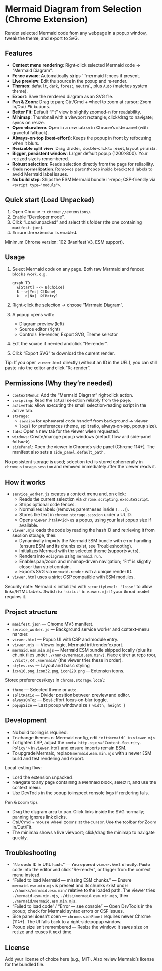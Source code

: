 # Mermaid Diagram from Selection (Chrome Extension)

Render selected Mermaid code from any webpage in a popup window, tweak the theme, and export to SVG.

## Features

- **Context menu rendering**: Right‑click selected Mermaid code → “Mermaid Diagram”.
- **Fence aware**: Automatically strips ```mermaid fences if present.
- **Live preview**: Edit the source in the popup and re‑render.
- **Themes**: `default`, `dark`, `forest`, `neutral`, plus `Auto` (matches system theme).
- **Export**: Save the rendered diagram as an SVG file.
- **Pan & Zoom**: Drag to pan; Ctrl/Cmd + wheel to zoom at cursor; Zoom In/Out/ Fit buttons.
- **Better Fit**: Default “Fit” view is slightly zoomed‑in for readability.
- **Minimap**: Thumbnail with a viewport rectangle; click/drag to navigate; syncs on resize.
- **Open elsewhere**: Open in a new tab or in Chrome’s side panel (with graceful fallback).
- **Always‑on‑top (best‑effort)**: Keeps the popup in front by refocusing when it blurs.
- **Resizable split view**: Drag divider; double‑click to reset; layout persists.
- **Bigger, persistent window**: Larger default popup (1200×800). Your resized size is remembered.
- **Robust selection**: Reads selection directly from the page for reliability.
- **Code normalization**: Removes parentheses inside bracketed labels to avoid Mermaid label issues.
- **No build step**: Ships the ESM Mermaid bundle in‑repo; CSP‑friendly via `<script type="module">`.

## Quick start (Load Unpacked)

1. Open Chrome → `chrome://extensions/`.
2. Enable “Developer mode”.
3. Click “Load unpacked” and select this folder (the one containing `manifest.json`).
4. Ensure the extension is enabled.

Minimum Chrome version: 102 (Manifest V3, ESM support).

## Usage

1. Select Mermaid code on any page. Both raw Mermaid and fenced blocks work, e.g.

    ```mermaid
    graph TD
      A[Start] --> B{Choice}
      B -->|Yes| C[Done]
      B -->|No|  D[Retry]
    ```

2. Right‑click the selection → choose “Mermaid Diagram”.
3. A popup opens with:
    - Diagram preview (left)
    - Source editor (right)
    - Controls: Re‑render, Export SVG, Theme selector
4. Edit the source if needed and click “Re‑render”.
5. Click “Export SVG” to download the current render.

Tip: If you open `viewer.html` directly (without an ID in the URL), you can still paste into the editor and click “Re‑render”.

## Permissions (Why they’re needed)

- `contextMenus`: Add the “Mermaid Diagram” right‑click action.
- `scripting`: Read the actual selection reliably from the page.
- `activeTab`: Allow executing the small selection‑reading script in the active tab.
- `storage`:
  - `session` for ephemeral code handoff from background → viewer.
  - `local` for preferences (theme, split ratio, always‑on‑top, popup size).
- `tabs`: Open a new tab for the viewer when requested.
- `windows`: Create/manage popup windows (default flow and side‑panel fallback).
- `sidePanel`: Open the viewer in Chrome’s side panel (Chrome 114+). The manifest also sets a `side_panel.default_path`.

No persistent storage is used; selection text is stored ephemerally in `chrome.storage.session` and removed immediately after the viewer reads it.

## How it works

- `service_worker.js` creates a context menu and, on click:
  - Reads the current selection via `chrome.scripting.executeScript`.
  - Strips optional code fences.
  - Normalizes labels (removes parentheses inside `[...]`).
  - Stores the text in `chrome.storage.session` under a UUID.
  - Opens `viewer.html#<id>` as a popup, using your last popup size if available.
- `viewer.mjs` loads the code by reading the hash ID and retrieving it from session storage, then:
  - Dynamically imports the Mermaid ESM bundle with error handling (ensure ESM and its chunks exist, see Troubleshooting).
  - Initializes Mermaid with the selected theme (supports `Auto`).
  - Renders into `#diagram` using `mermaid.run`.
  - Enables pan/zoom and minimap‑driven navigation; “Fit” is slightly closer than strict contain.
  - Exports SVG via `mermaid.render` with a unique render ID.
- `viewer.html` uses a strict CSP compatible with ESM modules.

Security note: Mermaid is initialized with `securityLevel: 'loose'` to allow links/HTML labels. Switch to `'strict'` in `viewer.mjs` if your threat model requires it.

## Project structure

- `manifest.json` — Chrome MV3 manifest.
- `service_worker.js` — Background service worker and context‑menu handler.
- `viewer.html` — Popup UI with CSP and module entry.
- `viewer.mjs` — Viewer logic, Mermaid init/render/export.
- `mermaid.esm.min.mjs` — Mermaid ESM bundle shipped locally (plus its chunk files under `./chunks/mermaid.esm.min/`). Place either at repo root, `./dist/`, or `./mermaid/` (the viewer tries these in order).
- `styles.css` — Layout and basic styling.
- `icon16.png`, `icon32.png`, `icon128.png` — Extension icons.

Stored preferences/keys in `chrome.storage.local`:

- `theme` — Selected theme or `auto`.
- `splitRatio` — Divider position between preview and editor.
- `alwaysOnTop` — Best‑effort focus‑on‑blur toggle.
- `popupSize` — Last popup window size `{ width, height }`.

## Development

- No build tooling is required.
- To change themes or Mermaid config, edit `initMermaid()` in `viewer.mjs`.
- To tighten CSP, adjust the `<meta http-equiv="Content-Security-Policy">` in `viewer.html` and ensure imports remain ESM.
- To upgrade Mermaid, replace `mermaid.esm.min.mjs` with a newer ESM build and test rendering and export.

Local testing flow:

- Load the extension unpacked.
- Navigate to any page containing a Mermaid block, select it, and use the context menu.
- Use DevTools in the popup to inspect console logs if rendering fails.

Pan & zoom tips:

- Drag the diagram area to pan. Click links inside the SVG normally; panning ignores link clicks.
- Ctrl/Cmd + mouse wheel zooms at the cursor. Use the toolbar for Zoom In/Out/Fit.
- The minimap shows a live viewport; click/drag the minimap to navigate quickly.

## Troubleshooting

- “No code ID in URL hash.” — You opened `viewer.html` directly. Paste code into the editor and click “Re‑render”, or trigger from the context menu instead.
- “Failed to load Mermaid — missing ESM chunks.” — Ensure `mermaid.esm.min.mjs` is present and its chunks exist under `./chunks/mermaid.esm.min/` relative to the loaded path. The viewer tries `./mermaid.esm.min.mjs`, `./dist/mermaid.esm.min.mjs`, then `./mermaid/mermaid.esm.min.mjs`.
- “Failed to load code” / “Error — see console” — Open DevTools in the popup; check for Mermaid syntax errors or CSP issues.
- Side panel doesn’t open — `chrome.sidePanel` requires newer Chrome (114+). The UI falls back to a right‑side popup window.
- Popup size isn’t remembered — Resize the window; it saves size on resize and reuses it next time.

## License

Add your license of choice here (e.g., MIT). Also review Mermaid’s license for the bundled file.
